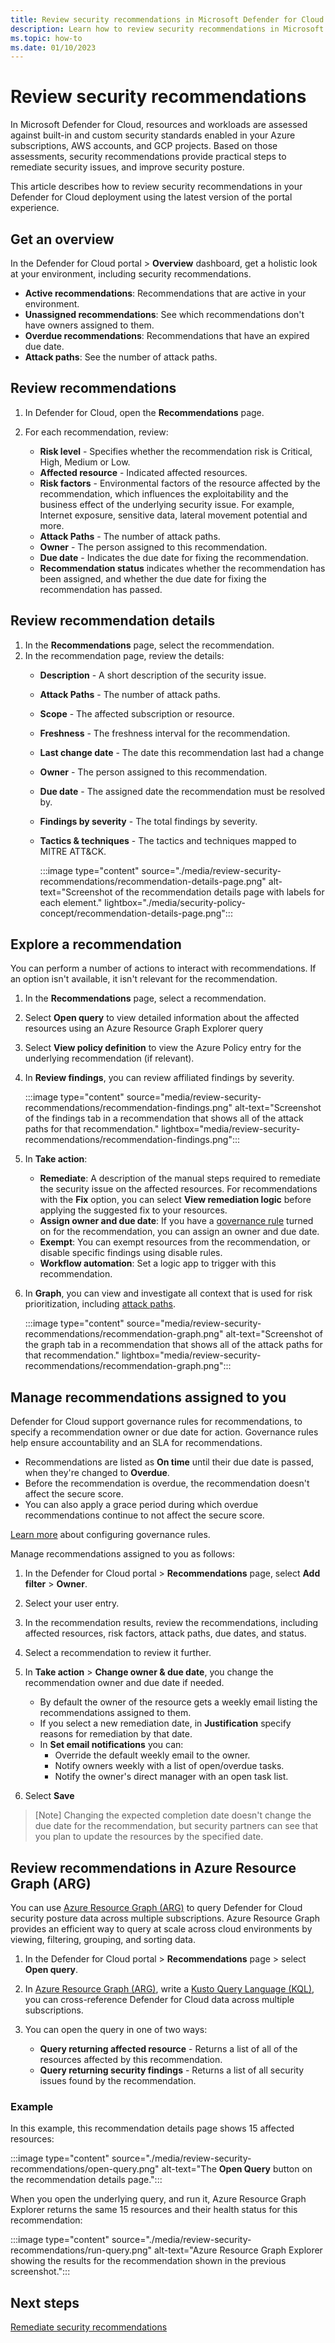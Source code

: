 ```yaml
---
title: Review security recommendations in Microsoft Defender for Cloud
description: Learn how to review security recommendations in Microsoft Defender for Cloud
ms.topic: how-to
ms.date: 01/10/2023
---
```


# Review security recommendations

In Microsoft Defender for Cloud, resources and workloads are assessed against built-in and custom security standards enabled in your Azure subscriptions, AWS accounts, and GCP projects. Based on those assessments, security recommendations provide practical steps to remediate security issues, and improve security posture.

This article describes how to review security recommendations in your Defender for Cloud deployment using the latest version of the portal experience.

## Get an overview

In the Defender for Cloud portal > **Overview** dashboard, get a holistic look at your environment, including security recommendations.

- **Active recommendations**:  Recommendations that are active in your environment.
- **Unassigned recommendations**: See which recommendations don't have owners assigned to them.
- **Overdue recommendations**: Recommendations that have an expired due date.
- **Attack paths**: See the number of attack paths.


## Review recommendations

1. In Defender for Cloud, open the **Recommendations** page.
1. For each recommendation, review:

    - **Risk level** - Specifies whether the recommendation risk is Critical, High, Medium or Low.
    - **Affected resource** - Indicated affected resources.
    - **Risk factors** - Environmental factors of the resource affected by the recommendation, which influences the exploitability and the business effect of the underlying security issue. For example, Internet exposure, sensitive data, lateral movement potential and more.
    - **Attack Paths** - The number of attack paths.
    - **Owner** - The person assigned to this recommendation.
    - **Due date** - Indicates the due date for fixing the recommendation.
    - **Recommendation status** indicates whether the recommendation has been assigned, and whether the due date for fixing the recommendation has passed.
    

## Review recommendation details

1. In the **Recommendations** page, select the recommendation.
1. In the recommendation page, review the details:
    - **Description** - A short description of the security issue.
    - **Attack Paths** - The number of attack paths.
    - **Scope** - The affected subscription or resource.
    - **Freshness** - The freshness interval for the recommendation.
    - **Last change date** - The date this recommendation last had a change
    - **Owner** - The person assigned to this recommendation.
    - **Due date** - The assigned date the recommendation must be resolved by.
    - **Findings by severity** - The total findings by severity.
    - **Tactics & techniques** - The tactics and techniques mapped to MITRE ATT&CK.

        :::image type="content" source="./media/review-security-recommendations/recommendation-details-page.png" alt-text="Screenshot of the recommendation details page with labels for each element." lightbox="./media/security-policy-concept/recommendation-details-page.png":::

## Explore a recommendation

You can perform a number of actions to interact with recommendations. If an option isn't available, it isn't relevant for the recommendation.

1. In the **Recommendations** page, select a recommendation.
1. Select **Open query** to view detailed information about the affected resources using an Azure Resource Graph Explorer query
1. Select **View policy definition** to view the Azure Policy entry for the underlying recommendation (if relevant).
1. In **Review findings**, you can review affiliated findings by severity.
    
     :::image type="content" source="media/review-security-recommendations/recommendation-findings.png" alt-text="Screenshot of the findings tab in a recommendation that shows all of the attack paths for that recommendation." lightbox="media/review-security-recommendations/recommendation-findings.png":::

1. In **Take action**:
    - **Remediate**: A description of the manual steps required to remediate the security issue on the affected resources. For recommendations with the **Fix** option, you can select **View remediation logic** before applying the suggested fix to your resources.
     - **Assign owner and due date**: If you have a [governance rule](governance-rules.md) turned on for the recommendation, you can assign an owner and due date.
    - **Exempt**: You can exempt resources from the recommendation, or disable specific findings using disable rules.
    - **Workflow automation**: Set a logic app to trigger with this recommendation.
1. In **Graph**, you can view and investigate all context that is used for risk prioritization, including [attack paths](how-to-manage-attack-path.md).

     :::image type="content" source="media/review-security-recommendations/recommendation-graph.png" alt-text="Screenshot of the graph tab in a recommendation that shows all of the attack paths for that recommendation." lightbox="media/review-security-recommendations/recommendation-graph.png":::



## Manage recommendations assigned to you

Defender for Cloud support governance rules for recommendations, to specify a recommendation owner or due date for action. Governance rules help ensure accountability and an SLA for recommendations.

- Recommendations are listed as **On time** until their due date is passed, when they're changed to **Overdue**.
- Before the recommendation is overdue, the recommendation doesn't affect the secure score.
- You can also apply a grace period during which overdue recommendations continue to not affect the secure score.

[Learn more](governance-rules.md) about configuring governance rules.

Manage recommendations assigned to you as follows:

1. In the Defender for Cloud portal > **Recommendations** page, select **Add filter** > **Owner**.

1. Select your user entry.
1. In the recommendation results, review the recommendations, including affected resources, risk factors, attack paths, due dates, and status.
1. Select a recommendation to review it further.
1. In **Take action** > **Change owner & due date**, you change the recommendation owner and due date if needed.
    - By default the owner of the resource gets a weekly email listing the recommendations assigned to them.
    - If you select a new remediation date, in **Justification** specify reasons for remediation by that date.
    - In **Set email notifications** you can:
        - Override the default weekly email to the owner.
        - Notify owners weekly with a list of open/overdue tasks.
        - Notify the owner's direct manager with an open task list.
1. Select **Save**

> [Note]
> Changing the expected completion date doesn't change the due date for the recommendation, but security partners can see that you plan to update the resources by the specified date.

## Review recommendations in Azure Resource Graph (ARG)

You can use [Azure Resource Graph (ARG)](../governance/resource-graph/index.yml) to query Defender for Cloud security posture data across multiple subscriptions. Azure Resource Graph provides an efficient way to query at scale across cloud environments by viewing, filtering, grouping, and sorting data.

1. In the Defender for Cloud portal > **Recommendations** page > select **Open query**.

1. In [Azure Resource Graph (ARG)](../governance/resource-graph/index.yml), write a [Kusto Query Language (KQL)](/azure/data-explorer/kusto/query/), you can cross-reference Defender for Cloud data across multiple subscriptions.
1. You can open the query in one of two ways:

   - **Query returning affected resource** - Returns a list of all of the resources affected by this recommendation.
   - **Query returning security findings** - Returns a list of all security issues found by the recommendation.


### Example

In this example,  this recommendation details page shows 15 affected resources:

:::image type="content" source="./media/review-security-recommendations/open-query.png" alt-text="The **Open Query** button on the recommendation details page.":::

When you open the underlying query, and run it, Azure Resource Graph Explorer returns the same 15 resources and their health status for this recommendation:

:::image type="content" source="./media/review-security-recommendations/run-query.png" alt-text="Azure Resource Graph Explorer showing the results for the recommendation shown in the previous screenshot.":::



## Next steps

[Remediate security recommendations](implement-security-recommendations.md)


